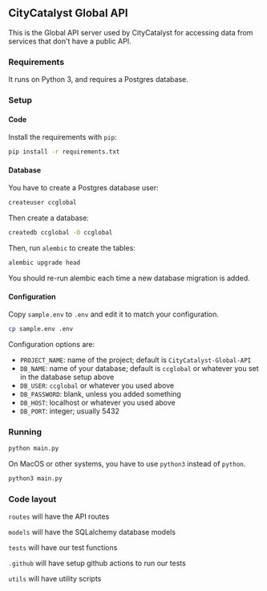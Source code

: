 ## CityCatalyst Global API

This is the Global API server used by CityCatalyst for accessing data from services that don't have a public API.

### Requirements

It runs on Python 3, and requires a Postgres database.

### Setup

#### Code

Install the requirements with `pip`:

```bash
pip install -r requirements.txt
```

#### Database

You have to create a Postgres database user:

```bash
createuser ccglobal
```

Then create a database:

```bash
createdb ccglobal -O ccglobal
```

Then, run `alembic` to create the tables:

```bash
alembic upgrade head
```

You should re-run alembic each time a new database migration is added.

#### Configuration

Copy `sample.env` to `.env` and edit it to match your configuration.

```bash
cp sample.env .env
```

Configuration options are:

- `PROJECT_NAME`: name of the project; default is `CityCatalyst-Global-API`
- `DB_NAME`: name of your database; default is `ccglobal` or whatever
    you set in the database setup above
- `DB_USER`: `ccglobal` or whatever you used above
- `DB_PASSWORD`: blank, unless you added something
- `DB_HOST`: localhost or whatever you used above
- `DB_PORT`: integer; usually 5432

### Running

```bash
python main.py
```

On MacOS or other systems, you have to use `python3` instead of `python`.

```bash
python3 main.py
```

### Code layout

`routes` will have the API routes

`models` will have the SQLalchemy database models

`tests` will have our test functions

`.github` will have setup github actions to run our tests

`utils` will have utility scripts
